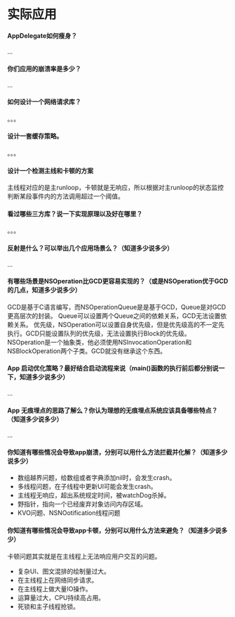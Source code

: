 # 实际应用

#### AppDelegate如何瘦身？

...

#### 你们应用的崩溃率是多少？

...

#### 如何设计一个网络请求库？

。。。

#### 设计一套缓存策略。

。。。

#### 设计一个检测主线和卡顿的方案

主线程对应的是主runloop，卡顿就是无响应，所以根据对主runloop的状态监控判断某段事件内的方法调用超过一个阈值。

#### 看过哪些三方库？说一下实现原理以及好在哪里？

。。。

#### 反射是什么？可以举出几个应用场景么？（知道多少说多少）

...

#### 有哪些场景是NSOperation比GCD更容易实现的？（或是NSOperation优于GCD的几点，知道多少说多少）

GCD是基于C语言编写，而NSOperationQueue是是基于GCD，Queue是对GCD更高层次的封装。
Queue可以设置两个Queue之间的依赖关系，GCD无法设置依赖关系。
优先级，NSOperation可以设置自身优先级，但是优先级高的不一定先执行。GCD只能设置队列的优先级，无法设置执行Block的优先级。
NSOperation是一个抽象类，他必须使用NSInvocationOperation和NSBlockOperation两个子类。GCD就没有继承这个东西。

#### App 启动优化策略？最好结合启动流程来说（main()函数的执行前后都分别说一下，知道多少说多少）

...

#### App 无痕埋点的思路了解么？你认为理想的无痕埋点系统应该具备哪些特点？（知道多少说多少）

...

#### 你知道有哪些情况会导致app崩溃，分别可以用什么方法拦截并化解？（知道多少说多少）

+ 数组越界问题，给数组或者字典添加nil时，会发生crash。
+ 多线程问题，在子线程中更新UI可能会发生crash。
+ 主线程无响应，超出系统规定时间，被watchDog杀掉。
+ 野指针，指向一个已经废弃对象访问内存区域。
+ KVO问题、NSNOotification线程问题

#### 你知道有哪些情况会导致app卡顿，分别可以用什么方法来避免？（知道多少说多少）

卡顿问题其实就是在主线程上无法响应用户交互的问题。

+ 复杂UI、图文混排的绘制量过大。
+ 在主线程上在网络同步请求。
+ 在主线程上做大量IO操作。
+ 运算量过大，CPU持续高占用。
+ 死锁和主子线程抢锁。

